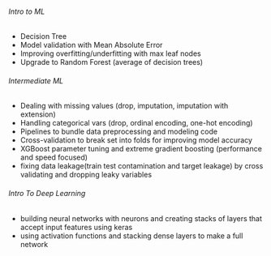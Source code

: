 ###### Intro to ML
- Decision Tree  
- Model validation with Mean Absolute Error  
- Improving overfitting/underfitting with max leaf nodes  
- Upgrade to Random Forest (average of decision trees)  

###### Intermediate ML
- Dealing with missing values (drop, imputation, imputation with extension)  
- Handling categorical vars (drop, ordinal encoding, one-hot encoding)  
- Pipelines to bundle data preprocessing and modeling code
- Cross-validation to break set into folds for improving model accuracy
- XGBoost parameter tuning and extreme gradient boosting (performance and speed focused)
- fixing data leakage(train test contamination and target leakage) by cross validating and dropping leaky variables

###### Intro To Deep Learning
- building neural networks with neurons and creating stacks of layers that accept input features using keras
- using activation functions and stacking dense layers to make a full network
  

